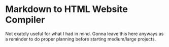 # Markdown to HTML Website Compiler

Not exatcly useful for what I had in mind. Gonna leave this here anyways as a reminder to do proper planning before starting medium/large projects.
